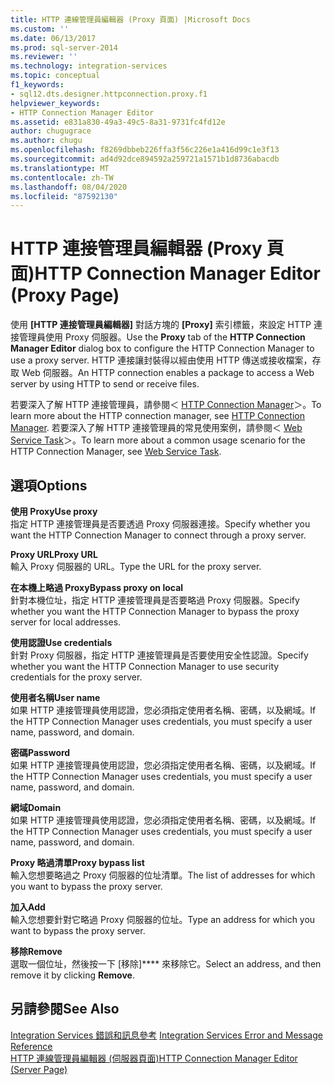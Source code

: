 ```yaml
---
title: HTTP 連線管理員編輯器 (Proxy 頁面) |Microsoft Docs
ms.custom: ''
ms.date: 06/13/2017
ms.prod: sql-server-2014
ms.reviewer: ''
ms.technology: integration-services
ms.topic: conceptual
f1_keywords:
- sql12.dts.designer.httpconnection.proxy.f1
helpviewer_keywords:
- HTTP Connection Manager Editor
ms.assetid: e831a830-49a3-49c5-8a31-9731fc4fd12e
author: chugugrace
ms.author: chugu
ms.openlocfilehash: f8269dbbeb226ffa3f56c226e1a416d99c1e3f13
ms.sourcegitcommit: ad4d92dce894592a259721a1571b1d8736abacdb
ms.translationtype: MT
ms.contentlocale: zh-TW
ms.lasthandoff: 08/04/2020
ms.locfileid: "87592130"
---
```

# <a name="http-connection-manager-editor-proxy-page"></a><span data-ttu-id="2647c-102">HTTP 連接管理員編輯器 (Proxy 頁面)</span><span class="sxs-lookup"><span data-stu-id="2647c-102">HTTP Connection Manager Editor (Proxy Page)</span></span>
  <span data-ttu-id="2647c-103">使用 **[HTTP 連接管理員編輯器]** 對話方塊的 **[Proxy]** 索引標籤，來設定 HTTP 連接管理員使用 Proxy 伺服器。</span><span class="sxs-lookup"><span data-stu-id="2647c-103">Use the **Proxy** tab of the **HTTP Connection Manager Editor** dialog box to configure the HTTP Connection Manager to use a proxy server.</span></span> <span data-ttu-id="2647c-104">HTTP 連接讓封裝得以經由使用 HTTP 傳送或接收檔案，存取 Web 伺服器。</span><span class="sxs-lookup"><span data-stu-id="2647c-104">An HTTP connection enables a package to access a Web server by using HTTP to send or receive files.</span></span>  
  
 <span data-ttu-id="2647c-105">若要深入了解 HTTP 連接管理員，請參閱＜ [HTTP Connection Manager](connection-manager/http-connection-manager.md)＞。</span><span class="sxs-lookup"><span data-stu-id="2647c-105">To learn more about the HTTP connection manager, see [HTTP Connection Manager](connection-manager/http-connection-manager.md).</span></span> <span data-ttu-id="2647c-106">若要深入了解 HTTP 連接管理員的常見使用案例，請參閱＜ [Web Service Task](control-flow/web-service-task.md)＞。</span><span class="sxs-lookup"><span data-stu-id="2647c-106">To learn more about a common usage scenario for the HTTP Connection Manager, see [Web Service Task](control-flow/web-service-task.md).</span></span>  
  
## <a name="options"></a><span data-ttu-id="2647c-107">選項</span><span class="sxs-lookup"><span data-stu-id="2647c-107">Options</span></span>  
 <span data-ttu-id="2647c-108">**使用 Proxy**</span><span class="sxs-lookup"><span data-stu-id="2647c-108">**Use proxy**</span></span>  
 <span data-ttu-id="2647c-109">指定 HTTP 連接管理員是否要透過 Proxy 伺服器連接。</span><span class="sxs-lookup"><span data-stu-id="2647c-109">Specify whether you want the HTTP Connection Manager to connect through a proxy server.</span></span>  
  
 <span data-ttu-id="2647c-110">**Proxy URL**</span><span class="sxs-lookup"><span data-stu-id="2647c-110">**Proxy URL**</span></span>  
 <span data-ttu-id="2647c-111">輸入 Proxy 伺服器的 URL。</span><span class="sxs-lookup"><span data-stu-id="2647c-111">Type the URL for the proxy server.</span></span>  
  
 <span data-ttu-id="2647c-112">**在本機上略過 Proxy**</span><span class="sxs-lookup"><span data-stu-id="2647c-112">**Bypass proxy on local**</span></span>  
 <span data-ttu-id="2647c-113">針對本機位址，指定 HTTP 連接管理員是否要略過 Proxy 伺服器。</span><span class="sxs-lookup"><span data-stu-id="2647c-113">Specify whether you want the HTTP Connection Manager to bypass the proxy server for local addresses.</span></span>  
  
 <span data-ttu-id="2647c-114">**使用認證**</span><span class="sxs-lookup"><span data-stu-id="2647c-114">**Use credentials**</span></span>  
 <span data-ttu-id="2647c-115">針對 Proxy 伺服器，指定 HTTP 連接管理員是否要使用安全性認證。</span><span class="sxs-lookup"><span data-stu-id="2647c-115">Specify whether you want the HTTP Connection Manager to use security credentials for the proxy server.</span></span>  
  
 <span data-ttu-id="2647c-116">**使用者名稱**</span><span class="sxs-lookup"><span data-stu-id="2647c-116">**User name**</span></span>  
 <span data-ttu-id="2647c-117">如果 HTTP 連接管理員使用認證，您必須指定使用者名稱、密碼，以及網域。</span><span class="sxs-lookup"><span data-stu-id="2647c-117">If the HTTP Connection Manager uses credentials, you must specify a user name, password, and domain.</span></span>  
  
 <span data-ttu-id="2647c-118">**密碼**</span><span class="sxs-lookup"><span data-stu-id="2647c-118">**Password**</span></span>  
 <span data-ttu-id="2647c-119">如果 HTTP 連接管理員使用認證，您必須指定使用者名稱、密碼，以及網域。</span><span class="sxs-lookup"><span data-stu-id="2647c-119">If the HTTP Connection Manager uses credentials, you must specify a user name, password, and domain.</span></span>  
  
 <span data-ttu-id="2647c-120">**網域**</span><span class="sxs-lookup"><span data-stu-id="2647c-120">**Domain**</span></span>  
 <span data-ttu-id="2647c-121">如果 HTTP 連接管理員使用認證，您必須指定使用者名稱、密碼，以及網域。</span><span class="sxs-lookup"><span data-stu-id="2647c-121">If the HTTP Connection Manager uses credentials, you must specify a user name, password, and domain.</span></span>  
  
 <span data-ttu-id="2647c-122">**Proxy 略過清單**</span><span class="sxs-lookup"><span data-stu-id="2647c-122">**Proxy bypass list**</span></span>  
 <span data-ttu-id="2647c-123">輸入您想要略過之 Proxy 伺服器的位址清單。</span><span class="sxs-lookup"><span data-stu-id="2647c-123">The list of addresses for which  you want to bypass the proxy server.</span></span>  
  
 <span data-ttu-id="2647c-124">**加入**</span><span class="sxs-lookup"><span data-stu-id="2647c-124">**Add**</span></span>  
 <span data-ttu-id="2647c-125">輸入您想要針對它略過 Proxy 伺服器的位址。</span><span class="sxs-lookup"><span data-stu-id="2647c-125">Type an address for which you want to bypass the proxy server.</span></span>  
  
 <span data-ttu-id="2647c-126">**移除**</span><span class="sxs-lookup"><span data-stu-id="2647c-126">**Remove**</span></span>  
 <span data-ttu-id="2647c-127">選取一個位址，然後按一下 [移除]\*\*\*\* 來移除它。</span><span class="sxs-lookup"><span data-stu-id="2647c-127">Select an address, and then remove it by clicking **Remove**.</span></span>  
  
## <a name="see-also"></a><span data-ttu-id="2647c-128">另請參閱</span><span class="sxs-lookup"><span data-stu-id="2647c-128">See Also</span></span>  
 <span data-ttu-id="2647c-129">[Integration Services 錯誤和訊息參考](../../2014/integration-services/integration-services-error-and-message-reference.md) </span><span class="sxs-lookup"><span data-stu-id="2647c-129">[Integration Services Error and Message Reference](../../2014/integration-services/integration-services-error-and-message-reference.md) </span></span>  
 [<span data-ttu-id="2647c-130">HTTP 連線管理員編輯器 &#40;伺服器頁面&#41;</span><span class="sxs-lookup"><span data-stu-id="2647c-130">HTTP Connection Manager Editor &#40;Server Page&#41;</span></span>](../../2014/integration-services/http-connection-manager-editor-server-page.md)  
  
  

